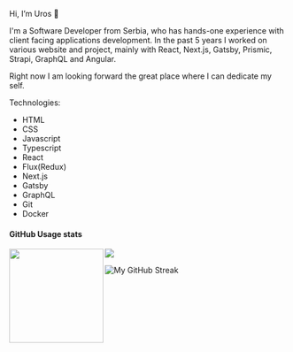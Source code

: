  Hi, I’m Uros 👋

I'm a Software Developer from Serbia, who has hands-one experience with client facing applications development.
In the past 5 years I worked on various website and project, mainly with React, Next.js, Gatsby, Prismic, Strapi, GraphQL and Angular.

Right now I am looking forward the great place where I can dedicate my self.

Technologies: 
 - HTML
 - CSS
 - Javascript
 - Typescript
 - React
 - Flux(Redux)
 - Next.js
 - Gatsby
 - GraphQL
 - Git
 - Docker
 

<div>
  <h4> GitHub Usage stats</h4>
  <img height="170" align="left" src="https://github-readme-stats.vercel.app/api?username=ReactMad&show_icons=true&theme=vue-dark&count_private=true" />
  <img src="https://github-readme-stats.vercel.app/api/top-langs/?username=sapronov1021&layout=compact&theme=radical"" />
</div>


![My GitHub Streak](http://github-readme-streak-stats.herokuapp.com?user=ReactMad&hide_border=true&theme=black-ice&background=3D3D3D&stroke=00E6FE)

                                                                                                                      
<!---
ReactMad/ReactMad is a ✨ special ✨ repository because its `README.md` (this file) appears on your GitHub profile.
You can click the Preview link to take a look at your changes.
--->
              
